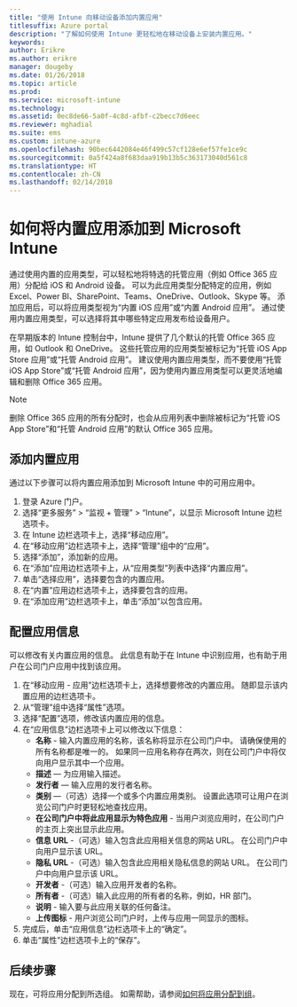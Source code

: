 ```yaml
---
title: "使用 Intune 向移动设备添加内置应用"
titlesuffix: Azure portal
description: "了解如何使用 Intune 更轻松地在移动设备上安装内置应用。"
keywords: 
author: Erikre
ms.author: erikre
manager: dougeby
ms.date: 01/26/2018
ms.topic: article
ms.prod: 
ms.service: microsoft-intune
ms.technology: 
ms.assetid: 0ec8de66-5a0f-4c8d-afbf-c2becc7d6eec
ms.reviewer: mghadial
ms.suite: ems
ms.custom: intune-azure
ms.openlocfilehash: 90bec6442084e46f499c57cf128e6ef57fe1ce9c
ms.sourcegitcommit: 0a5f424a8f683daa919b13b5c363173040d561c8
ms.translationtype: HT
ms.contentlocale: zh-CN
ms.lasthandoff: 02/14/2018
---
```

# <a name="how-to-add-built-in-apps-to-microsoft-intune"></a>如何将内置应用添加到 Microsoft Intune

通过使用内置的应用类型，可以轻松地将特选的托管应用（例如 Office 365 应用）分配给 iOS 和 Android 设备。 可以为此应用类型分配特定的应用，例如 Excel、Power BI、SharePoint、Teams、OneDrive、Outlook、Skype 等。 添加应用后，可以将应用类型视为“内置 iOS 应用”或“内置 Android 应用”。 通过使用内置应用类型，可以选择将其中哪些特定应用发布给设备用户。

 在早期版本的 Intune 控制台中，Intune 提供了几个默认的托管 Office 365 应用，如 Outlook 和 OneDrive。 这些托管应用的应用类型被标记为“托管 iOS App Store 应用”或“托管 Android 应用”。 建议使用内置应用类型，而不要使用“托管 iOS App Store”或“托管 Android 应用”，因为使用内置应用类型可以更灵活地编辑和删除 Office 365 应用。

>[!NOTE]
>删除 Office 365 应用的所有分配时，也会从应用列表中删除被标记为“托管 iOS App Store”和“托管 Android 应用”的默认 Office 365 应用。

## <a name="add-built-in-app"></a>添加内置应用

通过以下步骤可以将内置应用添加到 Microsoft Intune 中的可用应用中。
1.  登录 Azure 门户。
2.  选择“更多服务” > “监视 + 管理” > “Intune”，以显示 Microsoft Intune 边栏选项卡。
3.  在 Intune 边栏选项卡上，选择“移动应用”。
4.  在“移动应用”边栏选项卡上，选择“管理”组中的“应用”。
5.  选择“添加”，添加新的应用。
6.  在“添加”应用边栏选项卡上，从“应用类型”列表中选择“内置应用”。
7.  单击“选择应用”，选择要包含的内置应用。
8.  在“内置”应用边栏选项卡上，选择要包含的应用。
9.  在“添加应用”边栏选项卡上，单击“添加”以包含应用。


## <a name="configure-app-information"></a>配置应用信息

可以修改有关内置应用的信息。 此信息有助于在 Intune 中识别应用，也有助于用户在公司门户应用中找到该应用。
1.  在“移动应用 - 应用”边栏选项卡上，选择想要修改的内置应用。 随即显示该内置应用的边栏选项卡。
2.  从“管理”组中选择“属性”选项。
3.  选择“配置”选项，修改该内置应用的信息。
4.  在“应用信息”边栏选项卡上可以修改以下信息：
    -   **名称** - 输入内置应用的名称，该名称将显示在公司门户中。 请确保使用的所有名称都是唯一的。 如果同一应用名称存在两次，则在公司门户中将仅向用户显示其中一个应用。
    -   **描述** — 为应用输入描述。 
    -   **发行者** — 输入应用的发行者名称。
    -   **类别** —（可选）选择一个或多个内置应用类别。 设置此选项可让用户在浏览公司门户时更轻松地查找应用。
    -   **在公司门户中将此应用显示为特色应用** - 当用户浏览应用时，在公司门户的主页上突出显示此应用。
    -   **信息 URL** -（可选）输入包含此应用相关信息的网站 URL。 在公司门户中向用户显示该 URL。
    -   **隐私 URL** -（可选）输入包含此应用相关隐私信息的网站 URL。 在公司门户中向用户显示该 URL。
    -   **开发者** -（可选）输入应用开发者的名称。
    -   **所有者** -（可选）输入此应用的所有者的名称，例如，HR 部门。
    -   **说明** - 输入要与此应用关联的任何备注。
    -   **上传图标** - 用户浏览公司门户时，上传与应用一同显示的图标。
3.  完成后，单击“应用信息”边栏选项卡上的“确定”。
4.  单击“属性”边栏选项卡上的“保存”。

## <a name="next-steps"></a>后续步骤

现在，可将应用分配到所选组。 如需帮助，请参阅[如何将应用分配到组](apps-deploy.md)。
